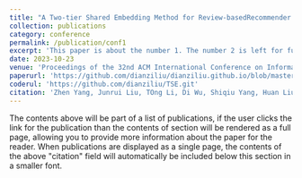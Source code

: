 ```yaml
---
title: "A Two-tier Shared Embedding Method for Review-basedRecommender Systems"
collection: publications
category: conference
permalink: /publication/conf1
excerpt: 'This paper is about the number 1. The number 2 is left for future work.'
date: 2023-10-23
venue: 'Proceedings of the 32nd ACM International Conference on Information and Knowledge Management (CIKM'23, CCF B)'
paperurl: 'https://github.com/dianziliu/dianziliu.github.io/blob/master/files/[3][CIKM'23]TSE.pdf'
coderul: 'https://github.com/dianziliu/TSE.git'
citation: 'Zhen Yang, Junrui Liu, TOng Li, Di Wu, Shiqiu Yang, Huan Liu. (2023). &quot;Paper Title Number 2.&quot; <i>Proceedings of the 32nd ACM International Conference on Information and Knowledge Management</i>. 2023: 2928-2938.'
---
```



The contents above will be part of a list of publications, if the user clicks the link for the publication than the contents of section will be rendered as a full page, allowing you to provide more information about the paper for the reader. When publications are displayed as a single page, the contents of the above "citation" field will automatically be included below this section in a smaller font.
